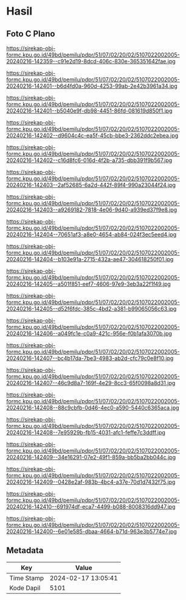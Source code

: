 # Hasil

## Foto C Plano

https://sirekap-obj-formc.kpu.go.id/49bd/pemilu/pdpr/51/07/02/20/02/5107022002005-20240216-142359--c91e2d19-8dcd-406c-830e-365351642fae.jpg

https://sirekap-obj-formc.kpu.go.id/49bd/pemilu/pdpr/51/07/02/20/02/5107022002005-20240216-142401--b6d4fd0a-960d-4253-99ab-2e42b3961a34.jpg

https://sirekap-obj-formc.kpu.go.id/49bd/pemilu/pdpr/51/07/02/20/02/5107022002005-20240216-142401--b5040e9f-db98-4451-86fd-081619d850f1.jpg

https://sirekap-obj-formc.kpu.go.id/49bd/pemilu/pdpr/51/07/02/20/02/5107022002005-20240216-142402--d9604c4c-ea5f-45cb-bbe3-2362ddc2ebea.jpg

https://sirekap-obj-formc.kpu.go.id/49bd/pemilu/pdpr/51/07/02/20/02/5107022002005-20240216-142402--c16d8fc6-016d-4f2b-a735-dbb391f9b567.jpg

https://sirekap-obj-formc.kpu.go.id/49bd/pemilu/pdpr/51/07/02/20/02/5107022002005-20240216-142403--2af52685-6a2d-442f-89f4-990a23044f24.jpg

https://sirekap-obj-formc.kpu.go.id/49bd/pemilu/pdpr/51/07/02/20/02/5107022002005-20240216-142403--a9269182-7818-4e06-9d40-a939ed37f9e8.jpg

https://sirekap-obj-formc.kpu.go.id/49bd/pemilu/pdpr/51/07/02/20/02/5107022002005-20240216-142404--70651af3-a8e0-4654-ab84-024f3ec5eed4.jpg

https://sirekap-obj-formc.kpu.go.id/49bd/pemilu/pdpr/51/07/02/20/02/5107022002005-20240216-142404--b103e91a-2715-432a-ae47-304618250f01.jpg

https://sirekap-obj-formc.kpu.go.id/49bd/pemilu/pdpr/51/07/02/20/02/5107022002005-20240216-142405--a501f851-eef7-4606-97e9-3eb3a22f1f49.jpg

https://sirekap-obj-formc.kpu.go.id/49bd/pemilu/pdpr/51/07/02/20/02/5107022002005-20240216-142405--d52f6fdc-385c-4bd2-a381-b99065056c63.jpg

https://sirekap-obj-formc.kpu.go.id/49bd/pemilu/pdpr/51/07/02/20/02/5107022002005-20240216-142406--a049fc1e-c0a9-421c-956e-f0b1afa3070b.jpg

https://sirekap-obj-formc.kpu.go.id/49bd/pemilu/pdpr/51/07/02/20/02/5107022002005-20240216-142407--bc4b17da-7be3-4983-ab2d-cfc79c0e8f10.jpg

https://sirekap-obj-formc.kpu.go.id/49bd/pemilu/pdpr/51/07/02/20/02/5107022002005-20240216-142407--46c9d8a7-169f-4e29-8cc3-65f0098a8d31.jpg

https://sirekap-obj-formc.kpu.go.id/49bd/pemilu/pdpr/51/07/02/20/02/5107022002005-20240216-142408--88c9cbfb-0d46-4ec0-a590-5440c6365aca.jpg

https://sirekap-obj-formc.kpu.go.id/49bd/pemilu/pdpr/51/07/02/20/02/5107022002005-20240216-142408--7e95929b-fb15-4031-afc1-feffe7c3ddff.jpg

https://sirekap-obj-formc.kpu.go.id/49bd/pemilu/pdpr/51/07/02/20/02/5107022002005-20240216-142409--34e16291-07e2-49f1-859a-bb5ba2bb044c.jpg

https://sirekap-obj-formc.kpu.go.id/49bd/pemilu/pdpr/51/07/02/20/02/5107022002005-20240216-142409--0428e2af-983b-4bc4-a37e-70d1d7432f75.jpg

https://sirekap-obj-formc.kpu.go.id/49bd/pemilu/pdpr/51/07/02/20/02/5107022002005-20240216-142410--691974df-eca7-4499-b088-8008316dd947.jpg

https://sirekap-obj-formc.kpu.go.id/49bd/pemilu/pdpr/51/07/02/20/02/5107022002005-20240216-142400--6e01e585-dbaa-4664-b71d-963e3b5774e7.jpg


## Metadata

| Key        | Value               |
| ---------- | ------------------- |
| Time Stamp | 2024-02-17 13:05:41 |
| Kode Dapil | 5101                |



